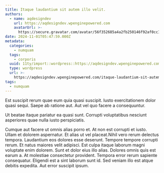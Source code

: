 ```yaml
---
title: Itaque laudantium sit autem illo velit.
authors:
  - name: aqdesigndev
    url: https://aqdesigndev.wpenginepowered.com
    avatarUrl: >-
      https://secure.gravatar.com/avatar/56f352685a4a2fb250146f92af0cc11e?s=96&d=mm&r=g
date: 2024-11-01T05:47:59.000Z
metadata:
  categories:
    - numquam
  tags:
    - corporis
  uuid: 11ty/import::wordpress::https://aqdesigndev.wpenginepowered.com/?p=32
  type: wordpress
  url: >-
    https://aqdesigndev.wpenginepowered.com/itaque-laudantium-sit-autem-illo-velit/
tags:
  - numquam
---
```

Est suscipit rerum quae eum quia quasi suscipit. Iusto exercitationem dolor quasi sequi. Saepe ab ratione aut. Aut vel quo facere a consequuntur.

Ut beatae itaque pariatur ea quasi sunt. Corrupti voluptatibus nesciunt asperiores quae nulla iusto perspiciatis.

Cumque aut facere ut omnis alias porro et. At non est corrupti et iusto. Ullam et dolorem aspernatur. Et alias ut vel placeat.Nihil vero rerum delectus tempora. Laudantium eos dolores esse deserunt. Tempore tempore corrupti rerum. Et natus maiores velit adipisci. Est culpa itaque laborum magni voluptate enim dolorem. Sunt et dolor eius illo alias. Dolores omnis quis est earum a. At molestiae consectetur provident. Tempora error rerum sapiente consequatur. Eligendi est a sint laborum sunt id. Sed veniam illo est atque debitis expedita. Aut error suscipit ipsum.